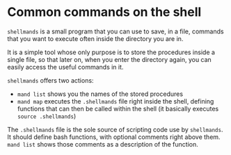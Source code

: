 # Common commands on the shell

`shellmands` is a small program that you can use to save, in a file, commands
that you want to execute often inside the directory you are in.

It is a simple tool whose only purpose is to store the procedures inside a
single file, so that later on, when you enter the directory again, you can
easily access the useful commands in it.

`shellmands` offers two actions:

- `mand list` shows you the names of the stored procedures
- `mand map` executes the `.shellmands` file right inside the shell, defining
  functions that can then be called within the shell (it basically executes
  `source .shellmands`)

The `.shellmands` file is the sole source of scripting code use by `shellmands`.
It should define bash functions, with optional comments right above them. `mand
list` shows those comments as a description of the function.
